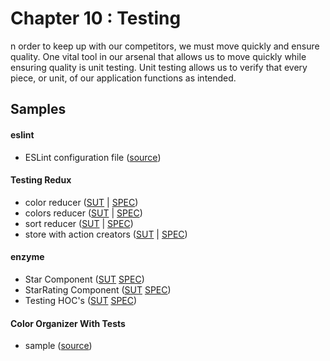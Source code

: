 Chapter 10 : Testing
==================
n order to keep up with our competitors, we must move quickly and ensure quality. One vital tool in our arsenal that 
allows us to move quickly while ensuring quality is unit testing. Unit testing allows us to verify that every piece, 
or unit, of our application functions as intended.

Samples
--------

#### eslint

* ESLint configuration file ([source](https://github.com/MoonHighway/learning-react/blob/master/chapter-10/color-organizer/.eslintconfig.yml))

#### Testing Redux

* color reducer ([SUT](https://github.com/MoonHighway/learning-react/blob/master/chapter-10/color-organizer/src/store/reducers.js) 
| [SPEC](https://github.com/MoonHighway/learning-react/blob/master/chapter-10/color-organizer/test/store/reducers/color-spec.js))
* colors reducer ([SUT](https://github.com/MoonHighway/learning-react/blob/master/chapter-10/color-organizer/src/store/reducers.js)
| [SPEC](https://github.com/MoonHighway/learning-react/blob/master/chapter-10/color-organizer/test/store/reducers/colors-spec.js))
* sort reducer ([SUT](https://github.com/MoonHighway/learning-react/blob/master/chapter-10/color-organizer/src/store/reducers.js)
| [SPEC](https://github.com/MoonHighway/learning-react/blob/master/chapter-10/color-organizer/test/store/reducers/sort-spec.js))
* store with action creators ([SUT](https://github.com/MoonHighway/learning-react/blob/master/chapter-10/color-organizer/src/actions.js)
| [SPEC](https://github.com/MoonHighway/learning-react/blob/master/chapter-10/color-organizer/src/actions-spec.js))

#### enzyme

* Star Component ([SUT](https://github.com/MoonHighway/learning-react/blob/master/chapter-10/color-organizer/src/components/ui/Star.js) 
 [SPEC](https://github.com/MoonHighway/learning-react/blob/master/chapter-10/color-organizer/test/components/ui/Star-spec.js))
* StarRating Component ([SUT](https://github.com/MoonHighway/learning-react/blob/master/chapter-10/color-organizer/src/components/ui/StarRating.js) 
[SPEC](https://github.com/MoonHighway/learning-react/blob/master/chapter-10/color-organizer/test/components/ui/StarRating-spec.js))
* Testing HOC's ([SUT](https://github.com/MoonHighway/learning-react/blob/master/chapter-10/color-organizer/src/components/HOC/Expandable.js) 
[SPEC](https://github.com/MoonHighway/learning-react/blob/master/chapter-10/color-organizer/test/components/HOC/Expandable-spec.js))

#### Color Organizer With Tests

* sample ([source](https://github.com/MoonHighway/learning-react/blob/master/chapter-10/color-organizer/))
